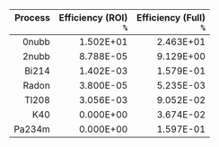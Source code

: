 | **Process**<br>` ` | **Efficiency (ROI)**<br>`%` | **Efficiency (Full)**<br>`%` |
|-------------------:|----------------------------:|-----------------------------:|
| 0nubb              | 1.502E+01                   | 2.463E+01                    |
| 2nubb              | 8.788E-05                   | 9.129E+00                    |
| Bi214              | 1.402E-03                   | 1.579E-01                    |
| Radon              | 3.800E-05                   | 5.235E-03                    |
| Tl208              | 3.056E-03                   | 9.052E-02                    |
| K40                | 0.000E+00                   | 3.674E-02                    |
| Pa234m             | 0.000E+00                   | 1.597E-01                    |
